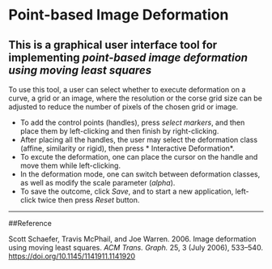 # Point-based Image Deformation
This is a graphical user interface tool for implementing *point-based image deformation using moving least squares*
---
To use this tool, a user can select whether to execute deformation on a curve, a grid or an image, where the resolution or the corse grid size can be adjusted to reduce the number of pixels of the chosen grid or image. 
- To add the control points (handles), press *select markers*, and then place them by left-clicking and then finish by right-clicking.
- After placing all the handles, the user may select the deformation class (affine, similarity or rigid), then press * Interactive Deformation*.
- To excute the deformation, one can place the cursor on the handle and move them while left-clicking. 
- In the deformation mode, one can switch between deformation classes, as well as modify the scale parameter (*alpha*). 
- To save the outcome, click *Save*, and to start a new application, left-click twice then press *Reset* button.

---
##Reference

Scott Schaefer, Travis McPhail, and Joe Warren. 2006. Image deformation using moving least squares. <i>ACM Trans. Graph.</i> 25, 3 (July 2006), 533–540. https://doi.org/10.1145/1141911.1141920
